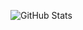 
![GitHub Stats](https://github-readme-stats.vercel.app/api?username=c-py&count_private=true&show_icons=true&theme=discord_old_blurple)

